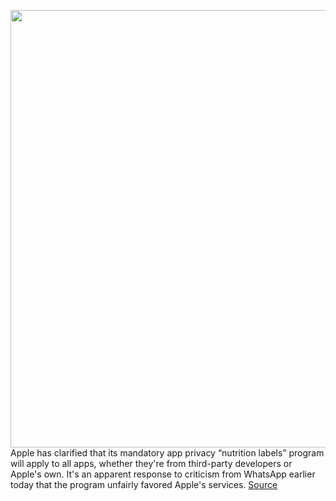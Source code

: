 <img src='https://cdn.vox-cdn.com/thumbor/lzpRZJF0_2AfgCHhiptezvapA8I=/0x0:2040x1360/1200x800/filters:focal(857x517:1183x843)/cdn.vox-cdn.com/uploads/chorus_image/image/68486286/acastro_180604_1777_apple_wwdc_0002.0.jpg' width='700px' /><br/>
Apple has clarified that its mandatory app privacy “nutrition labels” program will apply to all apps, whether they're from third-party developers or Apple's own. It's an apparent response to criticism from WhatsApp earlier today that the program unfairly favored Apple's services.
<a href='https://www.theverge.com/2020/12/9/22165959/apple-privacy-nutrition-labels-all-apps-preinstalled-messages-web'> Source <a/>